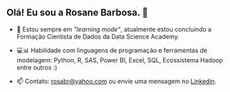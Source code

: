 ## **Olá! Eu sou a Rosane Barbosa.** 👋

- 👀 Estou sempre em *"learning mode"*, atualmente estou concluindo a Formação Cientista de Dados da Data Science Academy.

- 💻📊 Habilidade com linguagens de programação e ferramentas de modelagem: Python, R, SAS, Power BI, Excel, SQL, Ecossistema Hadoop entre outros :)

- 📫 Contato: rosabr@yahoo.com ou envie uma mensagem no [Linkedin](https://www.linkedin.com/in/rosane-m-barbosa-142a6537/).

<!---
RosaneBarbosa/RosaneBarbosa is a ✨ special ✨ repository because its `README.md` (this file) appears on your GitHub profile.
You can click the Preview link to take a look at your changes.
--->
